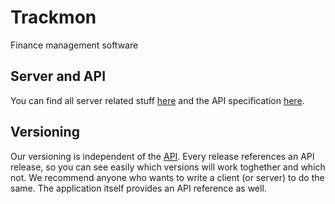 # Trackmon
Finance management software

## Server and API
You can find all server related stuff [here](https://github.com/trackmon/trackmon-server) and the API specification [here](https://github.com/trackmon/trackmon-api).

## Versioning
Our versioning is independent of the [API](https://github.com/trackmon/trackmon-api). Every release references an API release, so you can see easily which versions will work toghether and which not. We recommend anyone who wants to write a client (or server) to do the same. The application itself provides an API reference as well.
